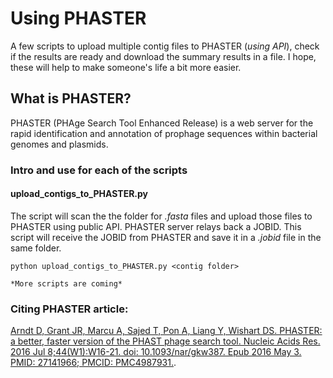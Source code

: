 # Using PHASTER
A few scripts to upload multiple contig files to PHASTER (*using API*), check if the results are ready and download the summary results in a file. I hope, these will help to make someone's life a bit more easier. 

## What is PHASTER?
PHASTER (PHAge Search Tool Enhanced Release) is a web server for the rapid identification and annotation of prophage sequences within bacterial genomes and plasmids. 

### Intro and use for each of the scripts
#### upload_contigs_to_PHASTER.py
The script will scan the the folder for *.fasta* files and upload those files to PHASTER using public API. PHASTER server relays back a JOBID. This script will receive the JOBID from PHASTER and save it in a *.jobid* file in the same folder.
```
python upload_contigs_to_PHASTER.py <contig folder>
```


```
*More scripts are coming*
```

### Citing PHASTER article:
[Arndt D, Grant JR, Marcu A, Sajed T, Pon A, Liang Y, Wishart DS. PHASTER: a better, faster version of the PHAST phage search tool. Nucleic Acids Res. 2016 Jul 8;44(W1):W16-21. doi: 10.1093/nar/gkw387. Epub 2016 May 3. PMID: 27141966; PMCID: PMC4987931.](https://pubmed.ncbi.nlm.nih.gov/27141966/).
